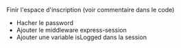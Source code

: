 Finir l'espace d'inscription (voir commentaire dans le code)
- Hacher le password
- Ajouter le middleware express-session
- Ajouter une variable isLogged dans la session
